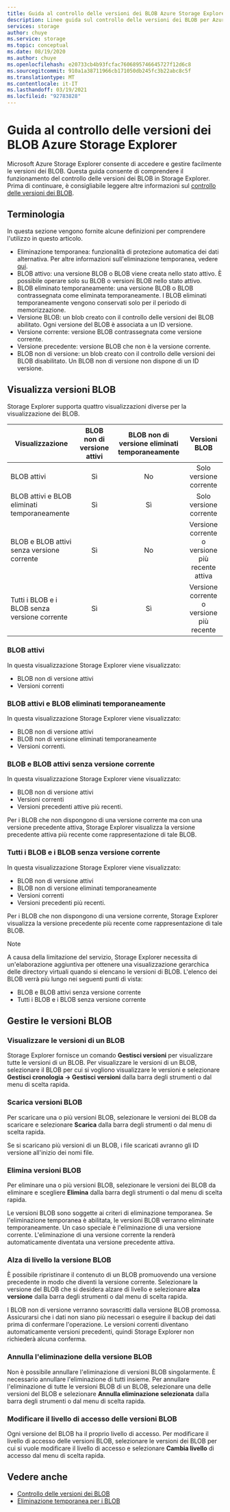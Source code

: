 ```yaml
---
title: Guida al controllo delle versioni dei BLOB Azure Storage Explorer | Microsoft Docs
description: Linee guida sul controllo delle versioni dei BLOB per Azure Storage Explorer
services: storage
author: chuye
ms.service: storage
ms.topic: conceptual
ms.date: 08/19/2020
ms.author: chuye
ms.openlocfilehash: e20733cb4b93fcfac7606895746645727f12d6c8
ms.sourcegitcommit: 910a1a38711966cb171050db245fc3b22abc8c5f
ms.translationtype: MT
ms.contentlocale: it-IT
ms.lasthandoff: 03/19/2021
ms.locfileid: "92783828"
---
```

# <a name="azure-storage-explorer-blob-versioning-guide"></a>Guida al controllo delle versioni dei BLOB Azure Storage Explorer

Microsoft Azure Storage Explorer consente di accedere e gestire facilmente le versioni dei BLOB. Questa guida consente di comprendere il funzionamento del controllo delle versioni dei BLOB in Storage Explorer. Prima di continuare, è consigliabile leggere altre informazioni sul [controllo delle versioni dei BLOB](../blobs/versioning-overview.md).

## <a name="terminology"></a>Terminologia

In questa sezione vengono fornite alcune definizioni per comprendere l'utilizzo in questo articolo.

- Eliminazione temporanea: funzionalità di protezione automatica dei dati alternativa. Per altre informazioni sull'eliminazione temporanea, vedere [qui](../blobs/soft-delete-blob-overview.md).
- BLOB attivo: una versione BLOB o BLOB viene creata nello stato attivo. È possibile operare solo su BLOB o versioni BLOB nello stato attivo.
- BLOB eliminato temporaneamente: una versione BLOB o BLOB contrassegnata come eliminata temporaneamente. I BLOB eliminati temporaneamente vengono conservati solo per il periodo di memorizzazione.
- Versione BLOB: un blob creato con il controllo delle versioni dei BLOB abilitato. Ogni versione del BLOB è associata a un ID versione.
- Versione corrente: versione BLOB contrassegnata come versione corrente.
- Versione precedente: versione BLOB che non è la versione corrente.
- BLOB non di versione: un blob creato con il controllo delle versioni dei BLOB disabilitato. Un BLOB non di versione non dispone di un ID versione.

## <a name="view-blob-versions"></a>Visualizza versioni BLOB

Storage Explorer supporta quattro visualizzazioni diverse per la visualizzazione dei BLOB.

| Visualizzazione | BLOB non di versione attivi | BLOB non di versione eliminati temporaneamente | Versioni BLOB |
| ---- | :----------: | :-----------: | :------------------: |
| BLOB attivi | Sì | No | Solo versione corrente |
| BLOB attivi e BLOB eliminati temporaneamente | Sì | Sì | Solo versione corrente |
| BLOB e BLOB attivi senza versione corrente | Sì | No | Versione corrente o versione più recente attiva |
| Tutti i BLOB e i BLOB senza versione corrente | Sì | Sì | Versione corrente o versione più recente |

### <a name="active-blobs"></a>BLOB attivi

In questa visualizzazione Storage Explorer viene visualizzato:

- BLOB non di versione attivi
- Versioni correnti

### <a name="active-blobs-and-soft-deleted-blobs"></a>BLOB attivi e BLOB eliminati temporaneamente

In questa visualizzazione Storage Explorer viene visualizzato:

- BLOB non di versione attivi
- BLOB non di versione eliminati temporaneamente
- Versioni correnti.

### <a name="active-blobs-and-blobs-without-current-version"></a>BLOB e BLOB attivi senza versione corrente

In questa visualizzazione Storage Explorer viene visualizzato:

- BLOB non di versione attivi
- Versioni correnti
- Versioni precedenti attive più recenti. 

Per i BLOB che non dispongono di una versione corrente ma con una versione precedente attiva, Storage Explorer visualizza la versione precedente attiva più recente come rappresentazione di tale BLOB.

### <a name="all-blobs-and-blobs-without-current-version"></a>Tutti i BLOB e i BLOB senza versione corrente

In questa visualizzazione Storage Explorer viene visualizzato:

- BLOB non di versione attivi
- BLOB non di versione eliminati temporaneamente
- Versioni correnti
- Versioni precedenti più recenti. 

Per i BLOB che non dispongono di una versione corrente, Storage Explorer visualizza la versione precedente più recente come rappresentazione di tale BLOB.

> [!Note]
> A causa della limitazione del servizio, Storage Explorer necessita di un'elaborazione aggiuntiva per ottenere una visualizzazione gerarchica delle directory virtuali quando si elencano le versioni di BLOB. L'elenco dei BLOB verrà più lungo nei seguenti punti di vista:
> 
> - BLOB e BLOB attivi senza versione corrente
> - Tutti i BLOB e i BLOB senza versione corrente

## <a name="manage-blob-versions"></a>Gestire le versioni BLOB

### <a name="view-versions-of-a-blob"></a>Visualizzare le versioni di un BLOB

Storage Explorer fornisce un comando **Gestisci versioni** per visualizzare tutte le versioni di un BLOB. Per visualizzare le versioni di un BLOB, selezionare il BLOB per cui si vogliono visualizzare le versioni e selezionare **Gestisci cronologia &rarr; Gestisci versioni** dalla barra degli strumenti o dal menu di scelta rapida.

### <a name="download-blob-versions"></a>Scarica versioni BLOB

Per scaricare una o più versioni BLOB, selezionare le versioni dei BLOB da scaricare e selezionare **Scarica** dalla barra degli strumenti o dal menu di scelta rapida.

Se si scaricano più versioni di un BLOB, i file scaricati avranno gli ID versione all'inizio dei nomi file.

### <a name="delete-blob-versions"></a>Elimina versioni BLOB

Per eliminare una o più versioni BLOB, selezionare le versioni dei BLOB da eliminare e scegliere **Elimina** dalla barra degli strumenti o dal menu di scelta rapida.

Le versioni BLOB sono soggette ai criteri di eliminazione temporanea. Se l'eliminazione temporanea è abilitata, le versioni BLOB verranno eliminate temporaneamente. Un caso speciale è l'eliminazione di una versione corrente. L'eliminazione di una versione corrente la renderà automaticamente diventata una versione precedente attiva.

### <a name="promote-blob-version"></a>Alza di livello la versione BLOB

È possibile ripristinare il contenuto di un BLOB promuovendo una versione precedente in modo che diventi la versione corrente. Selezionare la versione del BLOB che si desidera alzare di livello e selezionare **alza versione** dalla barra degli strumenti o dal menu di scelta rapida.

I BLOB non di versione verranno sovrascritti dalla versione BLOB promossa. Assicurarsi che i dati non siano più necessari o eseguire il backup dei dati prima di confermare l'operazione. Le versioni correnti diventano automaticamente versioni precedenti, quindi Storage Explorer non richiederà alcuna conferma.

### <a name="undelete-blob-version"></a>Annulla l'eliminazione della versione BLOB

Non è possibile annullare l'eliminazione di versioni BLOB singolarmente. È necessario annullare l'eliminazione di tutti insieme. Per annullare l'eliminazione di tutte le versioni BLOB di un BLOB, selezionare una delle versioni del BLOB e selezionare **Annulla eliminazione selezionata** dalla barra degli strumenti o dal menu di scelta rapida.

### <a name="change-access-tier-of-blob-versions"></a>Modificare il livello di accesso delle versioni BLOB

Ogni versione del BLOB ha il proprio livello di accesso. Per modificare il livello di accesso delle versioni BLOB, selezionare le versioni dei BLOB per cui si vuole modificare il livello di accesso e selezionare **Cambia livello** di accesso dal menu di scelta rapida.

## <a name="see-also"></a>Vedere anche

* [Controllo delle versioni dei BLOB](../blobs/versioning-overview.md)
* [Eliminazione temporanea per i BLOB](../blobs/soft-delete-blob-overview.md)